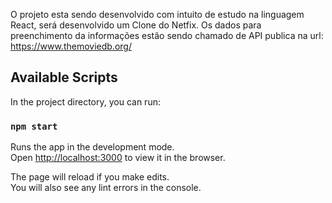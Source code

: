 O projeto esta sendo desenvolvido com intuito de estudo na linguagem React, será desenvolvido um Clone do Netfix. 
Os dados para preenchimento da informações estão sendo chamado de API publica na url: https://www.themoviedb.org/

## Available Scripts

In the project directory, you can run:

### `npm start`

Runs the app in the development mode.<br />
Open [http://localhost:3000](http://localhost:3000) to view it in the browser.

The page will reload if you make edits.<br />
You will also see any lint errors in the console.


